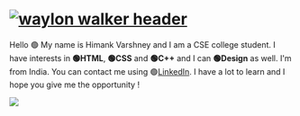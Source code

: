 # [![waylon walker header](https://github.com/VARhimank/VARhimank/blob/main/header.gif)](https://www.linkedin.com/in/himank-varshney-42b96717a/)

Hello 🟢 My name is Himank Varshney and I am a CSE college student. I have interests in **🟢HTML**, **🟢CSS** and **🟢C++** and I can **🟢Design** as well. I'm from India. You can contact me using 🟢[LinkedIn](https://www.linkedin.com/in/himank-varshney-42b96717a/). I have a lot to learn and I hope you give me the opportunity !

![](https://komarev.com/ghpvc/?username=VARhimank&color=brightgreen)
